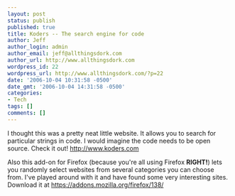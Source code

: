 ```yaml
---
layout: post
status: publish
published: true
title: Koders -- The search engine for code
author: Jeff
author_login: admin
author_email: jeff@allthingsdork.com
author_url: http://www.allthingsdork.com
wordpress_id: 22
wordpress_url: http://www.allthingsdork.com/?p=22
date: '2006-10-04 10:31:58 -0500'
date_gmt: '2006-10-04 14:31:58 -0500'
categories:
- Tech
tags: []
comments: []
---
```

<p>I thought this was a pretty neat little website.  It allows you to search for particular strings in code. I would imagine the code needs to be open source. Check it out! <a target="_blank" href="http://www.koders.com">http://www.koders.com</a></p>
<p>Also this add-on for Firefox (because you're all using Firefox <strong>RIGHT!</strong>) lets you randomly select websites from several categories you can choose from. I've played around with it and have found some very interesting sites. Download it at <a target="_blank" href="https://addons.mozilla.org/firefox/138/">https://addons.mozilla.org/firefox/138/</a></p>
